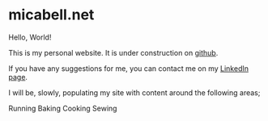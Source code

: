 # micabell.net
Hello, World! 

This is my personal website. It is under construction on [github](https://github.com/micabell/micabell.net/). 

If you have any suggestions for me, you can contact me on my [LinkedIn page](https://uk.linkedin.com/in/micabell).

I will be, slowly, populating my site with content around the following areas;

Running
Baking
Cooking
Sewing

